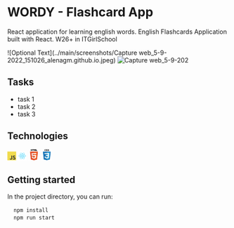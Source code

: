 # WORDY - Flashcard App

React application for learning english words. English Flashcards Application built with React. W26+ in ITGirlSchool

![Optional Text](../main/screenshots/Capture web_5-9-2022_151026_alenagm.github.io.jpeg)
<img width="700" alt="Capture web_5-9-202" src="../main/screenshots/Capture web_5-9-2022_151026_alenagm.github.io.jpeg">


## Tasks

- task 1
- task 2
- task 3

## Technologies

<code><img height="20" src="https://raw.githubusercontent.com/github/explore/80688e429a7d4ef2fca1e82350fe8e3517d3494d/topics/javascript/javascript.png"></code>
<code><img height="20" src="https://raw.githubusercontent.com/github/explore/80688e429a7d4ef2fca1e82350fe8e3517d3494d/topics/react/react.png"></code>
<code><img height="25" src="https://raw.githubusercontent.com/github/explore/80688e429a7d4ef2fca1e82350fe8e3517d3494d/topics/html/html.png"></code>
<code><img height="25" src="https://raw.githubusercontent.com/github/explore/80688e429a7d4ef2fca1e82350fe8e3517d3494d/topics/css/css.png"></code>

## Getting started

In the project directory, you can run:

```bash
  npm install
  npm run start
```
